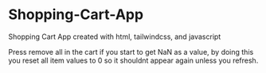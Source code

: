 # Shopping-Cart-App
Shopping Cart App created with html, tailwindcss, and javascript


Press remove all in the cart if you start to get NaN as a value, by doing this you reset all item values to 0 so it shouldnt 
appear again unless you refresh.
